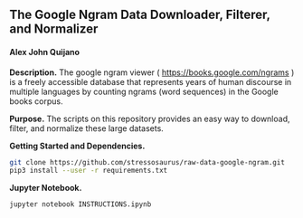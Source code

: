 ## The Google Ngram Data Downloader, Filterer, and Normalizer
#### Alex John Quijano

**Description.** The google ngram viewer ( https://books.google.com/ngrams ) is a freely accessible database that represents years of human discourse in multiple languages by counting ngrams (word sequences) in the Google books corpus.

**Purpose.** The scripts on this repository provides an easy way to download, filter, and normalize these large datasets.

**Getting Started and Dependencies.**

```bash
git clone https://github.com/stressosaurus/raw-data-google-ngram.git
pip3 install --user -r requirements.txt
```

**Jupyter Notebook.**

```bash
jupyter notebook INSTRUCTIONS.ipynb
```

